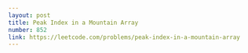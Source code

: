 ```yaml
---
layout: post
title: Peak Index in a Mountain Array
number: 852
link: https://leetcode.com/problems/peak-index-in-a-mountain-array
---
```

